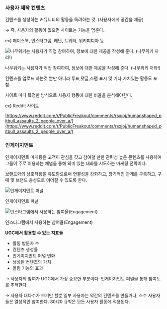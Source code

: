 ### 사용자 제작 컨텐츠

컨텐츠를 생성하는 커뮤니티의 활동을 독려하는 것. (사용자에게 공간을 제공)

→ 즉, 사용자의 활동이 없으면 사이트는 기능을 멈춘다.

ex) 페이스북, 인스타그램, 레딧, 트위터, 위키피디아 등

![나무위키는 사용자가 직접 참여하여, 정보에 대한 제공을 작성해 준다. (나무위키 꺼라!)](https://s3-us-west-2.amazonaws.com/secure.notion-static.com/a410762b-6246-43e7-9fb4-7aa5df8a8275/Untitled.png)

나무위키는 사용자가 직접 참여하여, 정보에 대한 제공을 작성해 준다. (나무위키 꺼라!)

컨텐츠를 업로드 하는것 뿐만 아니라 투표,댓글,스팸 표시 및 기타 가치있는 활동도 포함.

사이트 마다 특정한 방식으로 사용자 행동에 대한 비율을 분석해야한다.

ex) Reddit 사이트

[https://www.reddit.com/r/PublicFreakout/comments/rsxjoj/humanshaped_pitbull_assaults_2_people_over_a/](https://www.reddit.com/r/PublicFreakout/comments/rsxjoj/humanshaped_pitbull_assaults_2_people_over_a/)

### 인게이지먼트

인게이지먼트 마케팅은 고객이 관심을 갖고 참여할 만한 관련성 높은 콘텐츠를 사용하여 그들이 주로 이용하는 채널을 통해 의미 있는 대화를 시도하는 마케팅 전략이다. 

브랜드와의 상호작용을 유도함으로써 연결성을 강화하고, 장기적인 관계를 구축하고, 구매 및 브랜드 충성도로 이어질 수 있도록 한다.

![인게이지먼트 퍼널](https://s3-us-west-2.amazonaws.com/secure.notion-static.com/a6dfc615-79f6-4c67-9ac7-c3377bff1ead/Untitled.png)

인게이지먼트 퍼널

![인스타그램에서 사용하는 참여율(Engagement)](https://s3-us-west-2.amazonaws.com/secure.notion-static.com/10b5b90e-6797-4568-a567-f096cc5657e5/Untitled.png)

인스타그램에서 사용하는 참여율(Engagement)

**UGC에서 활용할 수 있는 지표들**

- 활동 방문자 수
- 컨텐츠 생성률
- 인게이지먼트 퍼널 변화
- 생성된 컨텐츠의 가치
- 알림 기능의 효과

→ 사용자의 참여가 UGC에서 가장 중요한 부분이다. 인게이지먼트 퍼널을 통해 참여도를 추적한다.

→ 사용자 대다수가 보기만 할뿐 일부 사용자는 약간의 컨텐츠를 만들거나, 소수 사용자들은 열성적인 참여한다. 80/20 규칙은 모든 사용자 활동에 적용된다.
